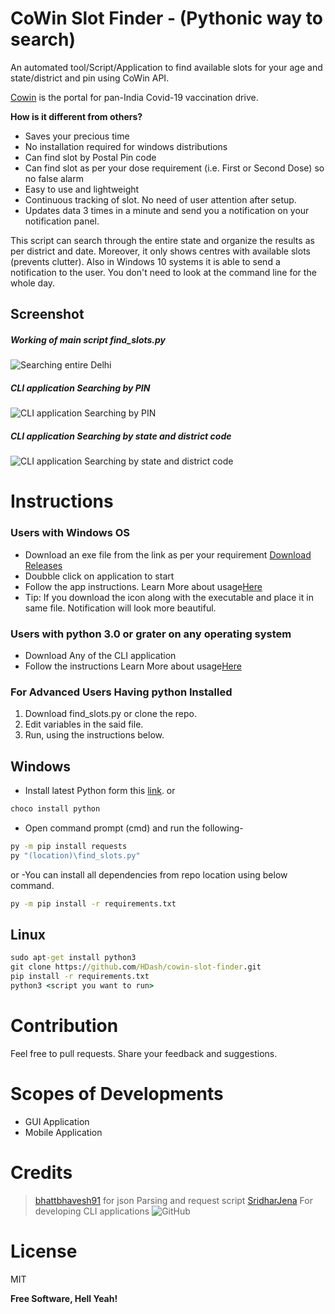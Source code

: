 # CoWin Slot Finder - (Pythonic way to search)
An automated tool/Script/Application to find available slots for your age and state/district and pin using CoWin API.

[Cowin](cowin.gov.in) is the portal for pan-India Covid-19 vaccination drive.

**How is it different from others?**  
- Saves your precious time
- No installation required for windows distributions
- Can find slot by Postal Pin code
- Can find slot as per your dose requirement (i.e. First or Second Dose) so no false alarm
- Easy to use and lightweight
- Continuous tracking of slot. No need of user attention after setup.
- Updates data 3 times in a minute and send you a notification on your notification panel.

This script can search through the entire state and organize the results as per district and date. Moreover, it only shows centres with available slots (prevents clutter). Also in Windows 10 systems it is able to send a notification to the user. You don't need to look at the command line for the whole day.

## Screenshot
##### Working of main script find_slots.py
![Searching entire Delhi](https://i.imgur.com/XfdxlW0.png "Searching entire Delhi")
##### CLI application Searching by PIN
![CLI application Searching by PIN](https://i.imgur.com/79TkEr4.png "CLI application Searching by PIN")
##### CLI application Searching by state and district code
![CLI application Searching by state and district code](https://i.imgur.com/VnIBRck.png "CLI application Searching by state and district code")
 
# Instructions
### Users with Windows OS
- Download an exe file from the link as per your requirement [Download Releases](https://github.com/sridharjena97/cowin-slot-finder/releases/tag/1.0)
- Doubble click on application to start
- Follow the app instructions. Learn More about usage[Here](https://sridhwork.blogspot.com/2021/05/cowin-slot-booking-software.html)
- Tip: If you download the icon along with the executable and place it in same file. Notification will look more beautiful.
### Users with python 3.0 or grater on any operating system
- Download Any of the CLI application
- Follow the instructions Learn More about usage[Here](https://sridhwork.blogspot.com/2021/05/cowin-slot-booking-software.html)
### For Advanced Users Having python Installed
1. Download find_slots.py or clone the repo. 
2. Edit variables in the said file.
3. Run, using the instructions below.

## Windows
- Install latest Python form this [link](https://www.python.org/downloads/windows/).
or 
```sh
choco install python
```
- Open command prompt (cmd) and run the following-

```cmd
py -m pip install requests
py "(location)\find_slots.py"
```
or 
-You can install all dependencies from repo location using below command.
```sh
py -m pip install -r requirements.txt
```
## Linux
```cmd
sudo apt-get install python3
git clone https://github.com/HDash/cowin-slot-finder.git
pip install -r requirements.txt
python3 <script you want to run>
```

# Contribution
Feel free to pull requests.
Share your feedback and suggestions.

# Scopes of Developments
- GUI Application
- Mobile Application
 
# Credits
> [bhattbhavesh91](https://github.com/bhattbhavesh91/cowin-vaccination-slot-availability/blob/main/cowin-api-availability.ipynb) for json Parsing and request script 
> [SridharJena](https://github.com/sridharjena97) For developing CLI applications
![GitHub](https://icons.iconarchive.com/icons/danleech/simple/128/github-icon.png)

# License

MIT

**Free Software, Hell Yeah!**